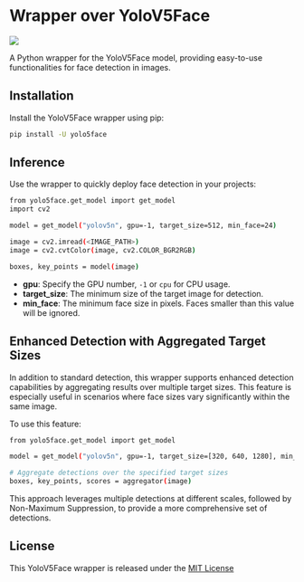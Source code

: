 # Wrapper over YoloV5Face

![](https://habrastorage.org/webt/gy/-1/xd/gy-1xdtfz3_i7xxt-nqzl4mfhuw.jpeg)

A Python wrapper for the YoloV5Face model, providing easy-to-use functionalities for face detection in images.

## Installation

Install the YoloV5Face wrapper using pip:

```bash
pip install -U yolo5face
```

## Inference

Use the wrapper to quickly deploy face detection in your projects:

```bash
from yolo5face.get_model import get_model
import cv2

model = get_model("yolov5n", gpu=-1, target_size=512, min_face=24)

image = cv2.imread(<IMAGE_PATH>)
image = cv2.cvtColor(image, cv2.COLOR_BGR2RGB)

boxes, key_points = model(image)
```

* **gpu**: Specify the GPU number, `-1` or `cpu` for CPU usage.
* **target_size**: The minimum size of the target image for detection.
* **min_face**: The minimum face size in pixels. Faces smaller than this value will be ignored.

## Enhanced Detection with Aggregated Target Sizes

In addition to standard detection, this wrapper supports enhanced detection capabilities by aggregating results over multiple target sizes. This feature is especially useful in scenarios where face sizes vary significantly within the same image.

To use this feature:

```bash
from yolo5face.get_model import get_model

model = get_model("yolov5n", gpu=-1, target_size=[320, 640, 1280], min_face=24)

# Aggregate detections over the specified target sizes
boxes, key_points, scores = aggregator(image)
```

This approach leverages multiple detections at different scales, followed by Non-Maximum Suppression, to provide a more comprehensive set of detections.

## License

This YoloV5Face wrapper is released under the [MIT License](LICENSE)
